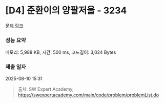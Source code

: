 # [D4] 준환이의 양팔저울 - 3234 

[문제 링크](https://swexpertacademy.com/main/code/problem/problemDetail.do?contestProbId=AWAe7XSKfUUDFAUw) 

### 성능 요약

메모리: 5,988 KB, 시간: 500 ms, 코드길이: 3,024 Bytes

### 제출 일자

2025-08-10 15:31



> 출처: SW Expert Academy, https://swexpertacademy.com/main/code/problem/problemList.do
